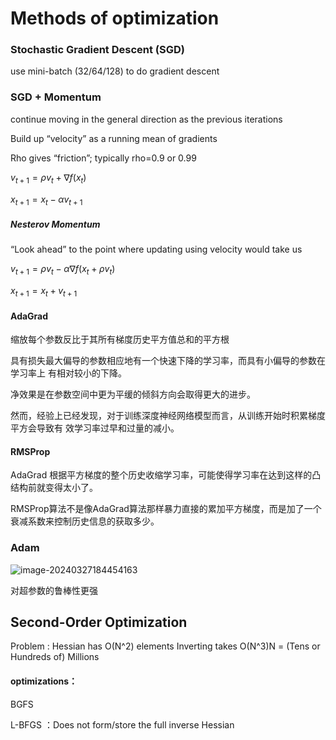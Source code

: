 # Methods of optimization

### Stochastic Gradient Descent (SGD)  

use mini-batch (32/64/128) to do gradient descent



### SGD + Momentum	

continue moving in the general direction as the previous iterations

Build up “velocity” as a running mean of gradients 

 Rho gives “friction”; typically rho=0.9 or 0.99  

$v_{t+1} = \rho v_t + \nabla f(x_t)$

$x_{t+1} = x_t - \alpha v_{t+1}$



##### Nesterov Momentum

“Look ahead” to the point where updating using velocity would take us  

$v_{t+1} = \rho v_t - \alpha \nabla f(x_t+\rho v_t)$

$x_{t+1} = x_t + v_{t+1}$



#### AdaGrad

缩放每个参数反比于其所有梯度历史平方值总和的平方根

具有损失最大偏导的参数相应地有一个快速下降的学习率，而具有小偏导的参数在学习率上
有相对较小的下降。

净效果是在参数空间中更为平缓的倾斜方向会取得更大的进步。

然而，经验上已经发现，对于训练深度神经网络模型而言，从训练开始时积累梯度平方会导致有
效学习率过早和过量的减小。



#### RMSProp

AdaGrad 根据平方梯度的整个历史收缩学习率，可能使得学习率在达到这样的凸结构前就变得太小了。

RMSProp算法不是像AdaGrad算法那样暴力直接的累加平方梯度，而是加了一个衰减系数来控制历史信息的获取多少。



### Adam

![image-20240327184454163](https://img-blog.csdnimg.cn/direct/5338763224f34d3987cff474c2ba130e.png)

对超参数的鲁棒性更强



## Second-Order Optimization

Problem : Hessian has O(N^2) elements Inverting takes O(N^3)N = (Tens or Hundreds of) Millions

#### optimizations：

BGFS  

L-BFGS  ：Does not form/store the full inverse Hessian  
